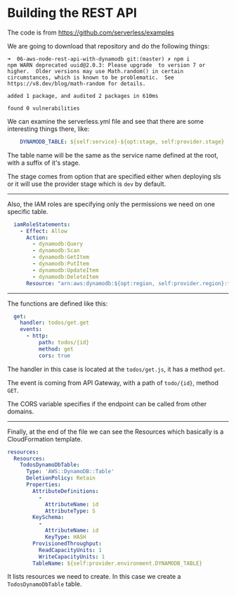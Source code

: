 # Building the REST API

The code is from https://github.com/serverless/examples

We are going to download that repository and do the following things:

```console
➜  06-aws-node-rest-api-with-dynamodb git:(master) ✗ npm i
npm WARN deprecated uuid@2.0.3: Please upgrade  to version 7 or higher.  Older versions may use Math.random() in certain circumstances, which is known to be problematic.  See https://v8.dev/blog/math-random for details.

added 1 package, and audited 2 packages in 610ms

found 0 vulnerabilities
```

We can examine the serverless.yml file and see that there are some interesting things there, like:

```yaml
    DYNAMODB_TABLE: ${self:service}-${opt:stage, self:provider.stage}
```

The table name will be the same as the service name defined at the root, with a suffix of it's stage.

The stage comes from option that are specified either when deploying sls or it will use the provider stage which is `dev` by default.

---

Also, the IAM roles are specifying only the permissions we need on one specific table.

```yaml
  iamRoleStatements:
    - Effect: Allow
      Action:
        - dynamodb:Query
        - dynamodb:Scan
        - dynamodb:GetItem
        - dynamodb:PutItem
        - dynamodb:UpdateItem
        - dynamodb:DeleteItem
      Resource: "arn:aws:dynamodb:${opt:region, self:provider.region}:*:table/${self:provider.environment.DYNAMODB_TABLE}"
```

---

The functions are defined like this:

```yaml
  get:
    handler: todos/get.get
    events:
      - http:
          path: todos/{id}
          method: get
          cors: true
```

The handler in this case is located at the `todos/get.js`, it has a method `get`.

The event is coming from API Gateway, with a path of `todo/{id}`, method `GET`.

The CORS variable specifies if the endpoint can be called from other domains.

---

Finally, at the end of the file we can see the Resources which basically is a CloudFormation template.

```yaml
resources:
  Resources:
    TodosDynamoDbTable:
      Type: 'AWS::DynamoDB::Table'
      DeletionPolicy: Retain
      Properties:
        AttributeDefinitions:
          -
            AttributeName: id
            AttributeType: S
        KeySchema:
          -
            AttributeName: id
            KeyType: HASH
        ProvisionedThroughput:
          ReadCapacityUnits: 1
          WriteCapacityUnits: 1
        TableName: ${self:provider.environment.DYNAMODB_TABLE}
```

It lists resources we need to create. In this case we create a `TodosDynamoDbTable` table.